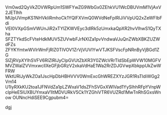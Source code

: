 Vm0wd2QyVkZOVWRpUm1SWFYwZG9WbGx0ZEhkVU1WcDBUVmM1VjAxV2JETlhh
MUpUVmpKS1NHVkliRmhoCk1YQlFXVmQ0WVdNeFpIRlJiVVpUQ2xZeWFIbFdi
VEI0VXpGSmVWUnJiR2xTYlZKWVEyc3dlRk5zUmxkaQpXR2hvVlhwS1QyTXha
SFZTYkdScFVteHdkMUV5ZUVwbFJrNXlZa1pvVndwaVJuQnZWbXBKZUZWdFZs
ZFYKYmtwWVlrWmFjRlZ0TlVOV1ZrVjVUVlYwVTJKSFVscFpNRnByVjBGd1ZG
SlZjRVpXYlhSVFV6RlZlRlJyClpGVUtZbXR3Y0ZWcVRrTldSbEpWVW10MGFV
MVZWalZVVmxwcllXeGFjbGRzV2xkaVdHaE1Wa2RrZDJGVwpXbkppUkZwWFRW
WktURlJyWkZOa1JscHpDbHBHVVV0WmExcGhWREZXYzJGR1RsTldiWGg2Vm14
U1IyRXkKU2toa1JFNVdZa1pLZWxaV1dsZFhSVGxXWlVad1YySlhhRFpYVnpW
clpHeE5lUXBUYmxaV1ltMDVURkV5Ck1YZGhiVTR6VUZRd1MwTnRhSGxsWnow
OUNncHdiSEE9Cgpubm4=

dgj
